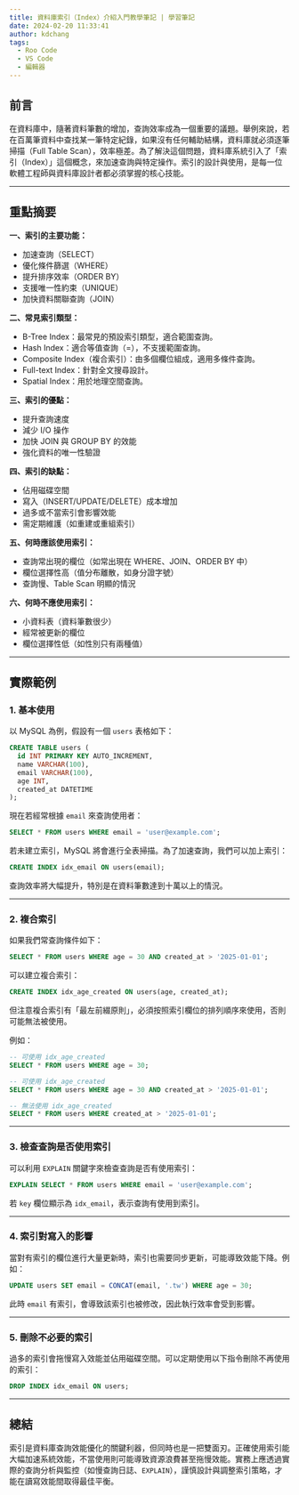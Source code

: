 ```yaml
---
title: 資料庫索引（Index）介紹入門教學筆記 | 學習筆記
date: 2024-02-20 11:33:41
author: kdchang
tags:
  - Roo Code
  - VS Code
  - 編輯器
---
```


## 前言

在資料庫中，隨著資料筆數的增加，查詢效率成為一個重要的議題。舉例來說，若在百萬筆資料中查找某一筆特定紀錄，如果沒有任何輔助結構，資料庫就必須逐筆掃描（Full Table Scan），效率極差。為了解決這個問題，資料庫系統引入了「索引（Index）」這個概念，來加速查詢與特定操作。索引的設計與使用，是每一位軟體工程師與資料庫設計者都必須掌握的核心技能。

---

## 重點摘要

**一、索引的主要功能：**

- 加速查詢（SELECT）
- 優化條件篩選（WHERE）
- 提升排序效率（ORDER BY）
- 支援唯一性約束（UNIQUE）
- 加快資料關聯查詢（JOIN）

**二、常見索引類型：**

- B-Tree Index：最常見的預設索引類型，適合範圍查詢。
- Hash Index：適合等值查詢（=），不支援範圍查詢。
- Composite Index（複合索引）：由多個欄位組成，適用多條件查詢。
- Full-text Index：針對全文搜尋設計。
- Spatial Index：用於地理空間查詢。

**三、索引的優點：**

- 提升查詢速度
- 減少 I/O 操作
- 加快 JOIN 與 GROUP BY 的效能
- 強化資料的唯一性驗證

**四、索引的缺點：**

- 佔用磁碟空間
- 寫入（INSERT/UPDATE/DELETE）成本增加
- 過多或不當索引會影響效能
- 需定期維護（如重建或重組索引）

**五、何時應該使用索引：**

- 查詢常出現的欄位（如常出現在 WHERE、JOIN、ORDER BY 中）
- 欄位選擇性高（值分布離散，如身分證字號）
- 查詢慢、Table Scan 明顯的情況

**六、何時不應使用索引：**

- 小資料表（資料筆數很少）
- 經常被更新的欄位
- 欄位選擇性低（如性別只有兩種值）

---

## 實際範例

### 1. 基本使用

以 MySQL 為例，假設有一個 `users` 表格如下：

```sql
CREATE TABLE users (
  id INT PRIMARY KEY AUTO_INCREMENT,
  name VARCHAR(100),
  email VARCHAR(100),
  age INT,
  created_at DATETIME
);
```

現在若經常根據 `email` 來查詢使用者：

```sql
SELECT * FROM users WHERE email = 'user@example.com';
```

若未建立索引，MySQL 將會進行全表掃描。為了加速查詢，我們可以加上索引：

```sql
CREATE INDEX idx_email ON users(email);
```

查詢效率將大幅提升，特別是在資料筆數達到十萬以上的情況。

---

### 2. 複合索引

如果我們常查詢條件如下：

```sql
SELECT * FROM users WHERE age = 30 AND created_at > '2025-01-01';
```

可以建立複合索引：

```sql
CREATE INDEX idx_age_created ON users(age, created_at);
```

但注意複合索引有「最左前綴原則」，必須按照索引欄位的排列順序來使用，否則可能無法被使用。

例如：

```sql
-- 可使用 idx_age_created
SELECT * FROM users WHERE age = 30;

-- 可使用 idx_age_created
SELECT * FROM users WHERE age = 30 AND created_at > '2025-01-01';

-- 無法使用 idx_age_created
SELECT * FROM users WHERE created_at > '2025-01-01';
```

---

### 3. 檢查查詢是否使用索引

可以利用 `EXPLAIN` 關鍵字來檢查查詢是否有使用索引：

```sql
EXPLAIN SELECT * FROM users WHERE email = 'user@example.com';
```

若 `key` 欄位顯示為 `idx_email`，表示查詢有使用到索引。

---

### 4. 索引對寫入的影響

當對有索引的欄位進行大量更新時，索引也需要同步更新，可能導致效能下降。例如：

```sql
UPDATE users SET email = CONCAT(email, '.tw') WHERE age = 30;
```

此時 `email` 有索引，會導致該索引也被修改，因此執行效率會受到影響。

---

### 5. 刪除不必要的索引

過多的索引會拖慢寫入效能並佔用磁碟空間。可以定期使用以下指令刪除不再使用的索引：

```sql
DROP INDEX idx_email ON users;
```

---

## 總結

索引是資料庫查詢效能優化的關鍵利器，但同時也是一把雙面刃。正確使用索引能大幅加速系統效能，不當使用則可能導致資源浪費甚至拖慢效能。實務上應透過實際的查詢分析與監控（如慢查詢日誌、`EXPLAIN`），謹慎設計與調整索引策略，才能在讀寫效能間取得最佳平衡。
